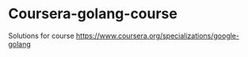 # Coursera-golang-course

Solutions for course https://www.coursera.org/specializations/google-golang 